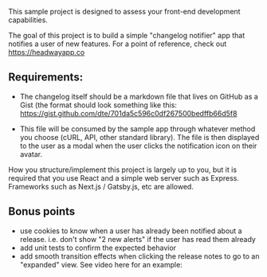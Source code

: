 This sample project is designed to assess your front-end development capabilities.

The goal of this project is to build a simple "changelog notifier" app that notifies a user of new features. For a point of reference, check out https://headwayapp.co

## Requirements:
- The changelog itself should be a markdown file that lives on GitHub as a Gist (the format should look something like this: https://gist.github.com/dte/701da5c596c0df267500bedffb66d5f8

- This file will be consumed by the sample app through whatever method you choose (cURL, API, other standard library). The file is then displayed to the user as a modal when the user clicks the notification icon on their avatar.

How you structure/implement this project is largely up to you, but it is required that you use React and a simple web server such as Express. Frameworks such as Next.js / Gatsby.js, etc are allowed.

## Bonus points
- use cookies to know when a user has already been notified about a release. i.e. don't show "2 new alerts" if the user has read them already
- add unit tests to confirm the expected behavior
- add smooth transition effects when clicking the release notes to go to an "expanded" view. See video here for an example: